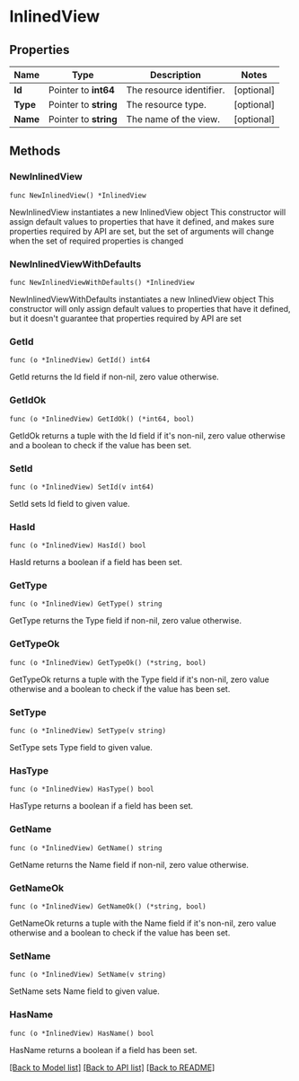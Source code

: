 # InlinedView

## Properties

Name | Type | Description | Notes
------------ | ------------- | ------------- | -------------
**Id** | Pointer to **int64** | The resource identifier. | [optional] 
**Type** | Pointer to **string** | The resource type. | [optional] 
**Name** | Pointer to **string** | The name of the view. | [optional] 

## Methods

### NewInlinedView

`func NewInlinedView() *InlinedView`

NewInlinedView instantiates a new InlinedView object
This constructor will assign default values to properties that have it defined,
and makes sure properties required by API are set, but the set of arguments
will change when the set of required properties is changed

### NewInlinedViewWithDefaults

`func NewInlinedViewWithDefaults() *InlinedView`

NewInlinedViewWithDefaults instantiates a new InlinedView object
This constructor will only assign default values to properties that have it defined,
but it doesn't guarantee that properties required by API are set

### GetId

`func (o *InlinedView) GetId() int64`

GetId returns the Id field if non-nil, zero value otherwise.

### GetIdOk

`func (o *InlinedView) GetIdOk() (*int64, bool)`

GetIdOk returns a tuple with the Id field if it's non-nil, zero value otherwise
and a boolean to check if the value has been set.

### SetId

`func (o *InlinedView) SetId(v int64)`

SetId sets Id field to given value.

### HasId

`func (o *InlinedView) HasId() bool`

HasId returns a boolean if a field has been set.

### GetType

`func (o *InlinedView) GetType() string`

GetType returns the Type field if non-nil, zero value otherwise.

### GetTypeOk

`func (o *InlinedView) GetTypeOk() (*string, bool)`

GetTypeOk returns a tuple with the Type field if it's non-nil, zero value otherwise
and a boolean to check if the value has been set.

### SetType

`func (o *InlinedView) SetType(v string)`

SetType sets Type field to given value.

### HasType

`func (o *InlinedView) HasType() bool`

HasType returns a boolean if a field has been set.

### GetName

`func (o *InlinedView) GetName() string`

GetName returns the Name field if non-nil, zero value otherwise.

### GetNameOk

`func (o *InlinedView) GetNameOk() (*string, bool)`

GetNameOk returns a tuple with the Name field if it's non-nil, zero value otherwise
and a boolean to check if the value has been set.

### SetName

`func (o *InlinedView) SetName(v string)`

SetName sets Name field to given value.

### HasName

`func (o *InlinedView) HasName() bool`

HasName returns a boolean if a field has been set.


[[Back to Model list]](../README.md#documentation-for-models) [[Back to API list]](../README.md#documentation-for-api-endpoints) [[Back to README]](../README.md)


